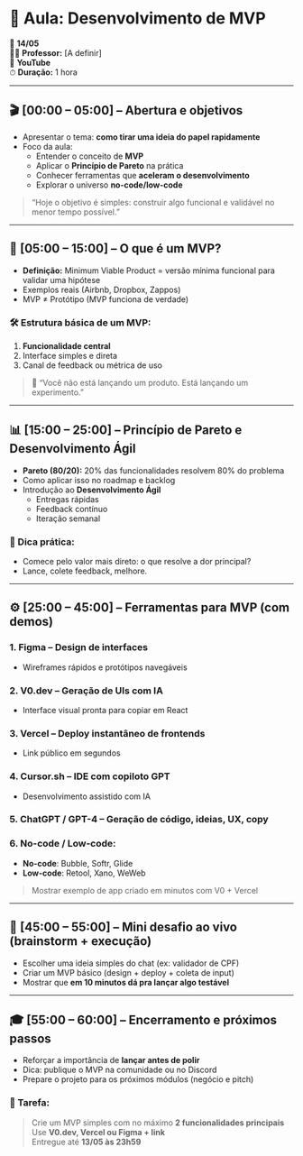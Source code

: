 # 🚀 Aula: **Desenvolvimento de MVP**

📅 **14/05**  
👨‍🏫 **Professor:** [A definir]  
📍 **YouTube**  
⏱ **Duração:** 1 hora

---

## 🎬 **[00:00 – 05:00] – Abertura e objetivos**

- Apresentar o tema: **como tirar uma ideia do papel rapidamente**
- Foco da aula:
  - Entender o conceito de **MVP**
  - Aplicar o **Princípio de Pareto** na prática
  - Conhecer ferramentas que **aceleram o desenvolvimento**
  - Explorar o universo **no-code/low-code**

> “Hoje o objetivo é simples: construir algo funcional e validável no menor tempo possível.”

---

## 🧠 **[05:00 – 15:00] – O que é um MVP?**

- **Definição:** Minimum Viable Product = versão mínima funcional para validar uma hipótese
- Exemplos reais (Airbnb, Dropbox, Zappos)
- MVP ≠ Protótipo (MVP funciona de verdade)

### 🛠 Estrutura básica de um MVP:

1. **Funcionalidade central**
2. Interface simples e direta
3. Canal de feedback ou métrica de uso

> 🧪 “Você não está lançando um produto. Está lançando um experimento.”

---

## 📊 **[15:00 – 25:00] – Princípio de Pareto e Desenvolvimento Ágil**

- **Pareto (80/20):** 20% das funcionalidades resolvem 80% do problema
- Como aplicar isso no roadmap e backlog
- Introdução ao **Desenvolvimento Ágil**
  - Entregas rápidas
  - Feedback contínuo
  - Iteração semanal

### 🎯 Dica prática:

- Comece pelo valor mais direto: o que resolve a dor principal?
- Lance, colete feedback, melhore.

---

## ⚙️ **[25:00 – 45:00] – Ferramentas para MVP (com demos)**

### 1. **Figma** – Design de interfaces

- Wireframes rápidos e protótipos navegáveis

### 2. **V0.dev** – Geração de UIs com IA

- Interface visual pronta para copiar em React

### 3. **Vercel** – Deploy instantâneo de frontends

- Link público em segundos

### 4. **Cursor.sh** – IDE com copiloto GPT

- Desenvolvimento assistido com IA

### 5. **ChatGPT / GPT-4** – Geração de código, ideias, UX, copy

### 6. **No-code / Low-code**:

- **No-code**: Bubble, Softr, Glide
- **Low-code**: Retool, Xano, WeWeb

> Mostrar exemplo de app criado em minutos com V0 + Vercel

---

## 🔄 **[45:00 – 55:00] – Mini desafio ao vivo (brainstorm + execução)**

- Escolher uma ideia simples do chat (ex: validador de CPF)
- Criar um MVP básico (design + deploy + coleta de input)
- Mostrar que **em 10 minutos dá pra lançar algo testável**

---

## 🎓 **[55:00 – 60:00] – Encerramento e próximos passos**

- Reforçar a importância de **lançar antes de polir**
- Dica: publique o MVP na comunidade ou no Discord
- Prepare o projeto para os próximos módulos (negócio e pitch)

### 📌 Tarefa:

> Crie um MVP simples com no máximo **2 funcionalidades principais**  
> Use **V0.dev, Vercel ou Figma + link**  
> Entregue até **13/05 às 23h59**
